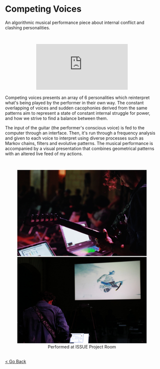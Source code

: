 <!--
title: "Competing Voices"
date: "2018-05-13"
display: true
image: "img/portfolio/competing_voices.jpg"
weight: 1
-->

# Competing Voices

An algorithmic musical performance piece about internal conflict and clashing personalities.
<!--more-->

<br>
<figure class="vid_container vid_16x9" style="text-align: center">
  <iframe src="https://player.vimeo.com/video/288023728"  frameborder="0" webkitallowfullscreen mozallowfullscreen allowfullscreen></iframe>
</figure>

Competing voices presents an array of 6 personalities which reinterpret what's being played by the performer in their own way. The constant overlapping of voices and sudden cacophonies derived from the same patterns aim to represent a state of constant internal struggle for power, and how we strive to find a balance between them.

The input of the guitar (the performer's conscious voice) is fed to the computer through an interface. Then, it's run through a frequency analysis and given to each voice to interpret using diverse processes such as Markov chains, filters and evolutive patterns. The musical performance is accompanied by a visual presentation that combines geometrical patterns with an altered live feed of my actions.

<br> <figure style="text-align: center">
	<img class="p_capture" src="./compvoices_perform1.jpg" alt="Performance at ISSUE Project Room">
  <br/>
  <img class="p_capture" src="./compvoices_perform2.jpg" alt="Performance and visual element">
	<figcaption>Performed at ISSUE Project Room</figcaption>
</figure>

<br><a href="#" onClick="history.go(-1);return true;">\< Go Back</a>
